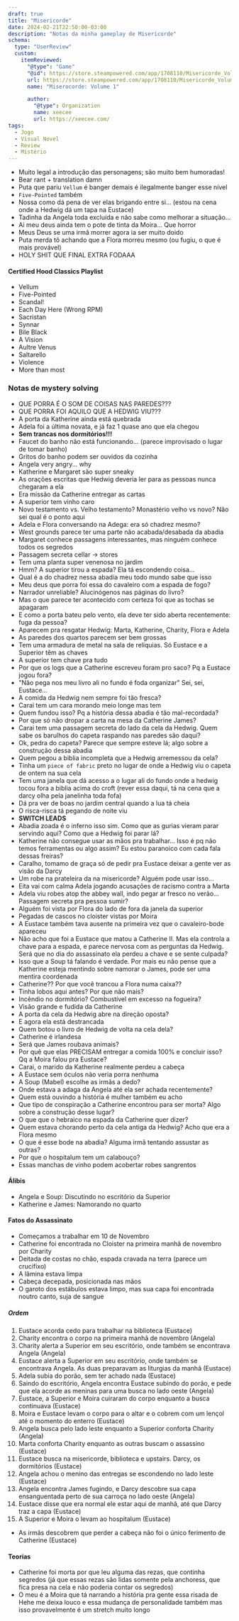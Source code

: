 ```yaml
---
draft: true
title: "Misericorde"
date: 2024-02-21T22:50:00-03:00
description: "Notas da minha gameplay de Misericorde"
schema:
  type: "UserReview"
  custom:
    itemReviewed:
      "@type": "Game"
      "@id": https://store.steampowered.com/app/1708110/Misericorde_Volume_One/
      url: https://store.steampowered.com/app/1708110/Misericorde_Volume_One/
      name: "Miserocorde: Volume 1"

      author:
        "@type": Organization
        name: xeecee
        url: https://xeecee.com/
tags:
  - Jogo
  - Visual Novel
  - Review
  - Mistério
---
```


- Muito legal a introdução das personagens; são muito bem humoradas!
- Bear rant + translation damn
- Puta que pariu `Vellum` é banger demais é ilegalmente banger esse nível
- `Five-Pointed` também
- Nossa como dá pena de ver elas brigando entre si... (estou na cena onde a Hedwig dá um tapa na Eustace)
- Tadinha da Angela toda excluída e não sabe como melhorar a situação...
- Ai meu deus ainda tem o pote de tinta da Moira... Que horror
- Meus Deus se uma irmã morrer agora ia ser muito doido
- Puta merda tô achando que a Flora morreu mesmo (ou fugiu, o que é mais provável)
- HOLY SHIT QUE FINAL EXTRA FODAAA

#### Certified Hood Classics Playlist

- Vellum
- Five-Pointed
- Scandal!
- Each Day Here (Wrong RPM)
- Sacristan
- Synnar
- Bile Black
- A Vision
- Aultre Venus
- Saltarello
- Violence
- More than most

### Notas de mystery solving

- QUE PORRA É O SOM DE COISAS NAS PAREDES???
- QUE PORRA FOI AQUILO QUE A HEDWIG VIU???
- A porta da Katherine ainda está quebrada
- Adela foi a última novata, e já faz 1 quase ano que ela chegou
- **Sem trancas nos dormitórios!!!**
- Faucet do banho não está funcionando... (parece improvisado o lugar de tomar banho)
- Gritos do banho podem ser ouvidos da cozinha
- Angela very angry... why
- Katherine e Margaret são super sneaky
- As orações escritas que Hedwig deveria ler para as pessoas nunca chegaram a ela
- Era missão da Catherine entregar as cartas
- A superior tem vinho caro
- Novo testamento vs. Velho testamento? Monastério velho vs novo? Não sei qual é o ponto aqui
- Adela e Flora conversando na Adega: era só chadrez mesmo?
- West grounds parece ter uma parte não acabada/desabada da abadia
- Margaret conhece passagens interessantes, mas ninguém conhece todos os segredos
- Passagem secreta cellar -> stores
- Tem uma planta super venenosa no jardim
- Hmm? A superior tirou a espada? Ela tá escondendo coisa...
- Qual é a do chadrez nessa abadia meu todo mundo sabe que isso
- Meu deus que porra foi essa do cavaleiro com a espada de fogo?
- Narrador unreliable? Alucinógenos nas páginas do livro?
- Mas o que parece ter acontecido com certeza foi que as tochas se apagaram
- E como a porta bateu pelo vento, ela deve ter sido aberta recentemente: fuga da pessoa?
- Aparecem pra resgatar Hedwig: Marta, Katherine, Charity, Flora e Adela
- As paredes dos quartos parecem ser bem grossas
- Tem uma armadura de metal na sala de relíquias. Só Eustace e a Superior têm as chaves
- A superior tem chave pra tudo
- Por que os logs que a Catherine escreveu foram pro saco? Pq a Eustace jogou fora?
- "Não pega nos meu livro ali no fundo é foda organizar" Sei, sei, Eustace...
- A comida da Hedwig nem sempre foi tão fresca?
- Carai tem um cara morando meio longe mas tem
- Quem fundou isso? Pq a história dessa abadia é tão mal-recordada?
- Por que só não dropar a carta na mesa da Catherine James?
- Carai tem uma passagem secreta do lado da cela da Hedwig. Quem sabe os barulhos do capeta raspando nas paredes são daqui?
- Ok, pedra do capeta? Parece que sempre esteve lá; algo sobre a construção dessa abadia
- Quem pegou a biblia incompleta que a Hedwig arremessou da cela?
- Tinha um `piece of fabric` preto no lugar de onde a Hedwig viu o capeta de ontem na sua cela
- Tem uma janela que dá acesso a o lugar ali do fundo onde a hedwig tocou fora a biblia acima do croft (rever essa daqui, tá na cena que a darcy olha pela janelinha toda fofa)
- Dá pra ver de boas no jardim central quando a lua tá cheia
- O risca-risca tá pegando de noite viu
- **SWITCH LEADS**
- Abadia zoada é o inferno isso sim. Como que as gurias vieram parar servindo aqui? Como que a Hedwig foi parar lá?
- Katherine não consegue usar as mãos pra trabalhar... Isso é pq não temos ferramentas ou algo assim? Eu estou paranoico com cada fala dessas freiras?
- Caralho, tomamo de graça só de pedir pra Eustace deixar a gente ver as visão da Darcy
- Um robe na prateleira da na misericorde? Alguém pode usar isso...
- Eita vai com calma Adela jogando acusações de racismo contra a Marta
- Adela viu robes atop the abbey wall, indo pegar ar fresco no verão... Passagem secreta pra pessoa sumir?
- Alguém foi vista por Flora do lado de fora da janela da superior
- Pegadas de cascos no cloister vistas por Moira
- A Eustace também tava ausente na primeira vez que o cavaleiro-bode apareceu
- Não acho que foi a Eustace que matou a Catherine II. Mas ela controla a chave para a espada, e parece nervosa com as perguntas da Hedwig. Será que no dia do assassinato ela perdeu a chave e se sente culpada?
- Isso que a Soup tá falando é verdade. Por mais eu não pense que a Katherine esteja mentindo sobre namorar o James, pode ser uma mentira coordenada
- Catherine?? Por que você trancou a Flora numa caixa??
- Tinha lobos aqui antes? Por que não mais?
- Incêndio no dormitório? Combustível em excesso na fogueira?
- Visão grande e fudida da Catherine
- A porta da cela da Hedwig abre na direção oposta?
- E agora ela está destrancada
- Quem botou o livro de Hedwig de volta na cela dela?
- Catherine é irlandesa
- Será que James roubava animais?
- Por quê que elas PRECISAM entregar a comida 100% e concluir isso? Qq a Moira falou pra Eustace?
- Carai, o marido da Katherine realmente perdeu a cabeça
- A Eustace sem óculos não veria porra nenhuma
- A Soup (Mabel) escolhe as irmãs a dedo?
- Onde estava a adaga da Angela até ela ser achada recentemente?
- Quem está ouvindo a história é mulher também eu acho
- Que tipo de conspiração a Catherine encontrou para ser morta? Algo sobre a construção desse lugar?
- O que que o hebraico na espada da Catherine quer dizer?
- Quem estava chorando perto da cela antiga da Hedwig? Acho que era a Flora mesmo
- O que é esse bode na abadia? Alguma irmã tentando assustar as outras?
- Por que o hospitalum tem um calabouço?
- Essas manchas de vinho podem acobertar robes sangrentos

#### Álibis

- Angela e Soup: Discutindo no escritório da Superior
- Katherine e James: Namorando no quarto

#### Fatos do Assassinato

- Começamos a trabalhar em 10 de Novembro
- Catherine foi encontrada no Cloister na primeira manhã de novembro por Charity
- Deitada de costas no chão, espada cravada na terra (parece um crucifixo)
- A lâmina estava limpa
- Cabeça decepada, posicionada nas mãos
- O garoto dos estábulos estava limpo, mas sua capa foi encontrada noutro canto, suja de sangue

##### Ordem

1. Eustace acorda cedo para trabalhar na biblioteca (Eustace)
2. Charity encontra o corpo na primeira manhã de novembro (Angela)
3. Charity alerta a Superior em seu escritório, onde também se encontrava Angela (Angela)
4. Eustace alerta a Superior em seu escritório, onde também se encontrava Angela. As duas preparavam as liturgias da manhã (Eustace)
5. Adela subia do porão, sem ter achado nada (Eustace)
6. Saindo do escritório, Angela encontra Eustace subindo do porão, e pede que ela acorde as meninas para uma busca no lado oeste (Angela)
7. Eustace, a Superior e Moira cuiraram do corpo enquanto a busca continuava (Eustace)
8. Moira e Eustace levam o corpo para o altar e o cobrem com um lençol até o momento do enterro (Eustace)
9. Angela busca pelo lado leste enquanto a Superior conforta Charity (Angela)
10. Marta conforta Charity enquanto as outras buscam o assassino (Eustace)
11. Eustace busca na misericorde, biblioteca e upstairs. Darcy, os dormitórios (Eustace)
12. Angela achou o menino das entregas se escondendo no lado leste (Eustace)
13. Angela encontra James fugindo, e Darcy descobre sua capa ensanguentada perto de sua carroça no lado oeste (Angela)
14. Eustace disse que era normal ele estar aqui de manhã, até que Darcy traz a capa (Eustace)
15. A Superior e Moira o levam ao hospitalum (Eustace)

- As irmãs descobrem que perder a cabeça não foi o único ferimento de Catherine (Eustace)

#### Teorias

- Catherine foi morta por que leu alguma das rezas, que continha segredos (já que essas rezas são lidas somente pela anchoress, que fica presa na cela e não poderia contar os segredos)
- O meu é a Moira que tá narrando a história pra gente essa risada de Hehe me deixa louco e essa mudança de personalidade também mas isso provavelmente é um stretch muito longo
